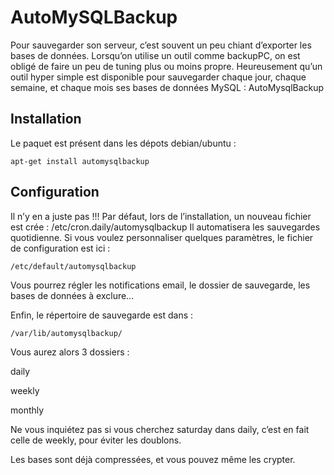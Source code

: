 # AutoMySQLBackup #


Pour sauvegarder son serveur, c’est souvent un peu chiant d’exporter les bases de données. Lorsqu’on utilise un outil comme backupPC, on est obligé de faire un peu de tuning plus ou moins propre.
Heureusement qu’un outil hyper simple est disponible pour sauvegarder chaque jour, chaque semaine, et chaque mois ses bases de données MySQL : AutoMysqlBackup
## Installation ##

Le paquet est présent dans les dépots debian/ubuntu :

	apt-get install automysqlbackup
## Configuration ##
Il n’y en a juste pas !!!
Par défaut, lors de l’installation, un nouveau fichier est crée : /etc/cron.daily/automysqlbackup
Il automatisera les sauvegardes quotidienne.
Si vous voulez personnaliser quelques paramètres, le fichier de configuration est ici :

	/etc/default/automysqlbackup 
Vous pourrez régler les notifications email, le dossier de sauvegarde, les bases de données à exclure…

Enfin, le répertoire de sauvegarde est dans :

	/var/lib/automysqlbackup/

Vous aurez alors 3 dossiers :

daily

weekly

monthly

Ne vous inquiétez pas si vous cherchez saturday dans daily, c’est en fait celle de weekly, pour éviter les doublons.

Les bases sont déjà compressées, et vous pouvez même les crypter.
